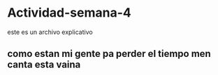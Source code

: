 # Actividad-semana-4

este es un archivo explicativo

## como estan mi gente pa perder el tiempo men canta esta vaina
